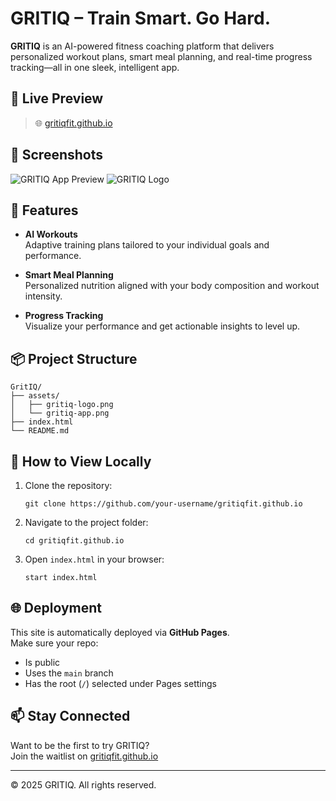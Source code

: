 # GRITIQ – Train Smart. Go Hard.

**GRITIQ** is an AI-powered fitness coaching platform that delivers personalized workout plans, smart meal planning, and real-time progress tracking—all in one sleek, intelligent app.

## 🚀 Live Preview

> 🌐 [gritiqfit.github.io](https://gritiqfit.github.io)

## 📸 Screenshots

![GRITIQ App Preview](assets/gritiq-app.png)
![GRITIQ Logo](assets/gritiq-logo.png)

## 🧠 Features

- **AI Workouts**  
  Adaptive training plans tailored to your individual goals and performance.

- **Smart Meal Planning**  
  Personalized nutrition aligned with your body composition and workout intensity.

- **Progress Tracking**  
  Visualize your performance and get actionable insights to level up.

## 📦 Project Structure

```
GritIQ/
├── assets/
│   ├── gritiq-logo.png
│   └── gritiq-app.png
├── index.html
└── README.md
```

## 📲 How to View Locally

1. Clone the repository:
   ```
   git clone https://github.com/your-username/gritiqfit.github.io
   ```

2. Navigate to the project folder:
   ```
   cd gritiqfit.github.io
   ```

3. Open `index.html` in your browser:
   ```
   start index.html
   ```

## 🌐 Deployment

This site is automatically deployed via **GitHub Pages**.  
Make sure your repo:
- Is public
- Uses the `main` branch
- Has the root (`/`) selected under Pages settings

## 📫 Stay Connected

Want to be the first to try GRITIQ?  
Join the waitlist on [gritiqfit.github.io](https://gritiqfit.github.io)

---

© 2025 GRITIQ. All rights reserved.
